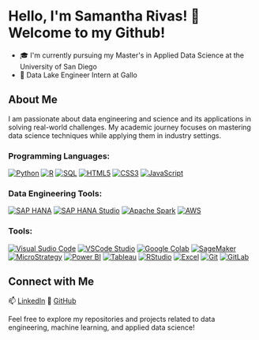 # Hello, I'm Samantha Rivas! 👋  Welcome to my Github! 

- 🎓 I'm currently pursuing my Master's in Applied Data Science at the University of San Diego
- 🍷 Data Lake Engineer Intern at Gallo

## About Me

I am passionate about data engineering and science and its applications in solving real-world challenges. My academic journey focuses on mastering data science techniques while applying them in industry settings.

### Programming Languages:
[![Python](https://img.shields.io/badge/Python-3776AB?style=for-the-badge&logo=python&logoColor=white)](https://www.python.org/)
[![R](https://img.shields.io/badge/R-276DC3?style=for-the-badge&logo=r&logoColor=white)](https://www.r-project.org/)
[![SQL](https://img.shields.io/badge/SQL-4479A1?style=for-the-badge&logo=postgresql&logoColor=white)](https://www.postgresql.org/)
[![HTML5](https://img.shields.io/badge/HTML5-E34F26?style=for-the-badge&logo=html5&logoColor=white)](https://developer.mozilla.org/en-US/docs/Web/HTML)
[![CSS3](https://img.shields.io/badge/CSS3-1572B6?style=for-the-badge&logo=css3&logoColor=white)](https://developer.mozilla.org/en-US/docs/Web/CSS)
[![JavaScript](https://img.shields.io/badge/JavaScript-F7DF1E?style=for-the-badge&logo=javascript&logoColor=black)](https://developer.mozilla.org/en-US/docs/Web/JavaScript)

### Data Engineering Tools:
[![SAP HANA](https://img.shields.io/badge/SAP%20HANA-0B76A8?style=for-the-badge&logo=sap&logoColor=white)](https://www.sap.com/products/hana.html)
[![SAP HANA Studio](https://img.shields.io/badge/SAP%20HANA%20Studio-0B76A8?style=for-the-badge&logo=sap&logoColor=white)](https://help.sap.com/viewer/0eec0d68141541d1b07893a39944924e/2.0.04/en-US/4aaf27f8f81344b4b555fc57308f6d9e.html)
[![Apache Spark](https://img.shields.io/badge/Apache%20Spark-E25A1C?style=for-the-badge&logo=apache-spark&logoColor=white)](https://spark.apache.org/)
[![AWS](https://img.shields.io/badge/AWS-232F3E?style=for-the-badge&logo=amazon-aws&logoColor=white)](https://aws.amazon.com/)

### Tools:
[![Visual Sudio Code](https://img.shields.io/badge/VSCode-007ACC?style=for-the-badge&logo=visual-studio-code&logoColor=white)](https://code.visualstudio.com/)
[![VSCode Studio](https://img.shields.io/badge/VSCode%20Studio-007ACC?style=for-the-badge&logo=visual-studio-code&logoColor=white)](https://code.visualstudio.com/)
[![Google Colab](https://img.shields.io/badge/Google%20Colab-F9AB00?style=for-the-badge&logo=google-colab&logoColor=white)](https://colab.research.google.com/)
[![SageMaker](https://img.shields.io/badge/SageMaker-232F3E?style=for-the-badge&logo=amazon-aws&logoColor=white)](https://aws.amazon.com/sagemaker/)
[![MicroStrategy](https://img.shields.io/badge/MicroStrategy-666666?style=for-the-badge&logo=microstrategy&logoColor=white)](https://www.microstrategy.com/)
[![Power BI](https://img.shields.io/badge/Power%20BI-F2C811?style=for-the-badge&logo=powerbi&logoColor=white)](https://powerbi.microsoft.com/)
[![Tableau](https://img.shields.io/badge/Tableau-E97627?style=for-the-badge&logo=tableau&logoColor=white)](https://www.tableau.com/)
[![RStudio](https://img.shields.io/badge/RStudio-75AADB?style=for-the-badge&logo=rstudio&logoColor=white)](https://www.rstudio.com/)
[![Excel](https://img.shields.io/badge/Excel-217346?style=for-the-badge&logo=microsoft-excel&logoColor=white)](https://www.microsoft.com/en-us/microsoft-365/excel)
[![Git](https://img.shields.io/badge/Git-F05032?style=for-the-badge&logo=git&logoColor=white)](https://git-scm.com/)
[![GitLab](https://img.shields.io/badge/GitLab-FCA121?style=for-the-badge&logo=gitlab&logoColor=white)](https://about.gitlab.com/)



## Connect with Me

📫 [LinkedIn](https://linkedin.com/in/samanthabrivas)
💼 [GitHub](https://github.com/samantharivas)

Feel free to explore my repositories and projects related to data engineering, machine learning, and applied data science!


